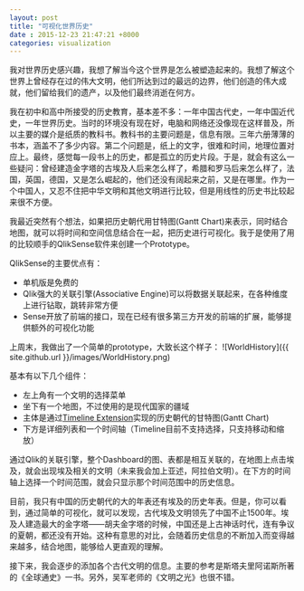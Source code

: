 ```yaml
---
layout: post
title: "可视化世界历史"
date : 2015-12-23 21:47:21 +8000
categories: visualization
---
```


我对世界历史感兴趣，我想了解当今这个世界是怎么被塑造起来的。我想了解这个世界上曾经存在过的伟大文明，他们所达到过的最远的边界，他们创造的伟大成就，他们留给我们的遗产，以及他们最终消逝在何方。

我在初中和高中所接受的历史教育，基本差不多：一年中国古代史，一年中国近代史，一年世界历史。当时的环境没有现在好，电脑和网络还没像现在这样普及，所以主要的媒介是纸质的教科书。教科书的主要问题是，信息有限。三年六册薄薄的书本，涵盖不了多少内容。第二个问题是，纸上的文字，很难和时间，地理位置对应上。最终，感觉每一段书上的历史，都是孤立的历史片段。于是，就会有这么一些疑问：曾经建造金字塔的古埃及人后来怎么样了，希腊和罗马后来怎么样了，法国，英国，德国，又是怎么崛起的，他们还没有阔起来之前，又是在哪里。作为一个中国人，又忍不住把中华文明和其他文明进行比较，但是用线性的历史书比较起来很不方便。

我最近突然有个想法，如果把历史朝代用甘特图(Gantt Chart)来表示，同时结合地图，就可以将时间和空间信息结合在一起，把历史进行可视化。我于是使用了用的比较顺手的QlikSense软件来创建一个Prototype。

QlikSense的主要优点有：

- 单机版是免费的
- Qlik强大的关联引擎(Associative Engine)可以将数据关联起来，在各种维度上进行钻取，跳转非常方便
- Sense开放了前端的接口，现在已经有很多第三方开发的前端的扩展，能够提供额外的可视化功能

上周末，我做出了一个简单的prototype，大致长这个样子：
![WorldHistory]({{ site.github.url }}/images/WorldHistory.png)

基本有以下几个组件：

- 左上角有一个文明的选择菜单
- 坐下有一个地图，不过使用的是现代国家的疆域
- 主体是通过[Timeline Extension](https://github.com/ralfbecher/QlikSense_Extension_Timeline)实现的历史朝代的甘特图(Gantt Chart)
- 下方是详细列表和一个时间轴（Timeline目前不支持选择，只支持移动和缩放）

通过Qlik的关联引擎，整个Dashboard的图、表都是相互关联的，在地图上点击埃及，就会出现埃及相关的文明（未来我会加上亚述，阿拉伯文明）。在下方的时间轴上选择一个时间范围，就会只显示那个时间范围中的历史信息。

目前，我只有中国的历史朝代的大的年表还有埃及的历史年表。但是，你可以看到，通过简单的可视化，就可以发现，古代埃及文明领先了中国不止1500年。埃及人建造最大的金字塔——胡夫金字塔的时候，中国还是上古神话时代，连有争议的夏朝，都还没有开始。这种有意思的对比，会随着历史信息的不断加入而变得越来越多，结合地图，能够给人更直观的理解。

接下来，我会逐步的添加各个古代文明的信息。主要的参考是斯塔夫里阿诺斯所著的《全球通史》一书。另外，吴军老师的《文明之光》也很不错。
